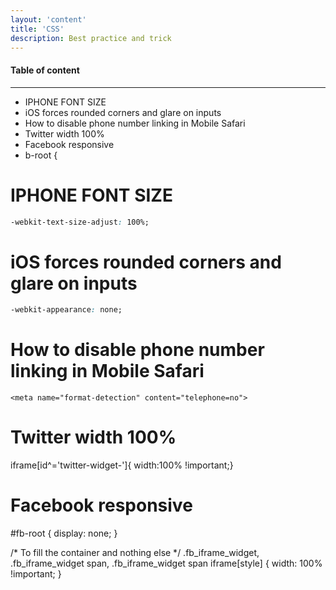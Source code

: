 ```yaml
---
layout: 'content'
title: 'CSS'
description: Best practice and trick
---
```


#### Table of content
-------------

<!-- MarkdownTOC depth=2 -->

- IPHONE FONT SIZE
- iOS forces rounded corners and glare on inputs
- How to disable phone number linking in Mobile Safari
- Twitter width 100%
- Facebook responsive
- b-root {

<!-- /MarkdownTOC -->


# IPHONE FONT SIZE

```css
-webkit-text-size-adjust: 100%;
```

# iOS forces rounded corners and glare on inputs 

```css
-webkit-appearance: none;
```

# How to disable phone number linking in Mobile Safari

```
<meta name="format-detection" content="telephone=no">
```

# Twitter width 100%

iframe[id^='twitter-widget-']{ width:100% !important;}

# Facebook responsive

#fb-root {
display: none;
}
 
/* To fill the container and nothing else */
.fb_iframe_widget, .fb_iframe_widget span, .fb_iframe_widget span iframe[style] {
width: 100% !important;
}